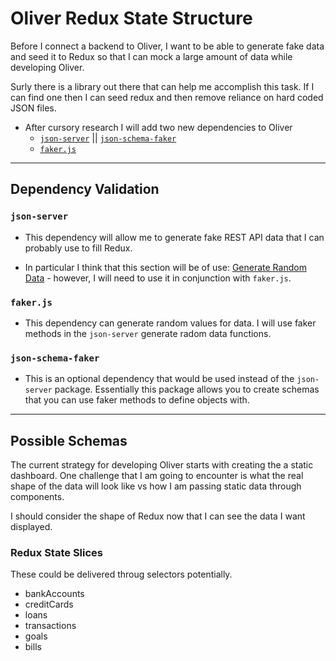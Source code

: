 # Oliver Redux State Structure

Before I connect a backend to Oliver, I want to be able to generate fake data and seed it to Redux so that I can mock a large amount of data while developing Oliver.

Surly there is a library out there that can help me accomplish this task. If I can find one then I can seed redux and then remove reliance on hard coded JSON files.

- After cursory research I will add two new dependencies to Oliver
	- [`json-server`](https://github.com/typicode/json-server) || [`json-schema-faker`](https://github.com/json-schema-faker/json-schema-faker/tree/master/docs)
	- [`faker.js`](https://github.com/Marak/faker.js)

___

## Dependency Validation

### `json-server`

- This dependency will allow me to generate fake REST API data that I can probably use to fill Redux.

- In particular I think that this section will be of use: [Generate Random Data](https://github.com/typicode/json-server#generate-random-data) - however, I will need to use it in conjunction with `faker.js`.

### `faker.js`

- This dependency can generate random values for data. I will use faker methods in the `json-server` generate radom data functions.

### `json-schema-faker`

- This is an optional dependency that would be used instead of the `json-server` package. Essentially this package allows you to create schemas that you can use faker methods to define objects with.

___

## Possible Schemas

The current strategy for developing Oliver starts with creating the a static dashboard. One challenge that I am going to encounter is what the real shape of the data will look like vs how I am passing static data through components.

I should consider the shape of Redux now that I can see the data I want displayed.

### Redux State Slices

These could be delivered throug selectors potentially.

- bankAccounts
- creditCards
- loans
- transactions
- goals
- bills